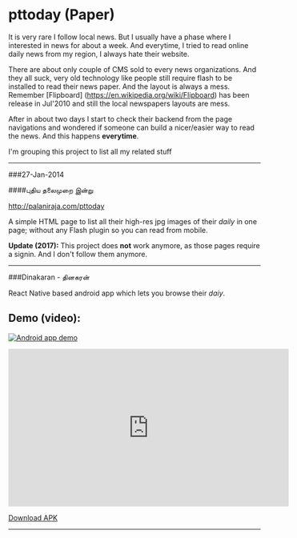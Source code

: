pttoday (Paper)
===============

It is very rare I follow local news. But I usually have a phase where I interested in news for about a week. And everytime, I tried to read online daily news from my region, I always hate their website. 

There are about only couple of CMS sold to every news organizations. And they all suck, very old technology like people still require flash to be installed to read their news paper. And the layout is always a mess. Remember [Flipboard] (https://en.wikipedia.org/wiki/Flipboard) has been release in Jul'2010 and still the local newspapers layouts are mess.

After in about two days I start to check their backend from the page navigations and wondered if someone can build a nicer/easier way to read the news. And this happens **everytime**.

I'm grouping this project to list all my related stuff


---
###27-Jan-2014


####புதிய தலைமுறை இன்று

http://palaniraja.com/pttoday

A simple HTML page to list all their high-res jpg images of their _daily_ in one page; without any Flash plugin so you can read from mobile. 

**Update (2017):** This project does **not** work anymore, as those pages require a signin. And I don't follow them anymore. 

---

###Dinakaran - தினகரன்

React Native based android app which lets you browse their _daiy_.

## Demo (video):

[![Android app demo](https://img.youtube.com/vi/A2Z24uHMNVA/0.jpg)](https://www.youtube.com/watch?v=A2Z24uHMNVA)


<iframe width="560" height="315" src="https://www.youtube.com/embed/A2Z24uHMNVA" frameborder="0" allowfullscreen></iframe>

[Download APK](https://goo.gl/xNgkAJ )

---
